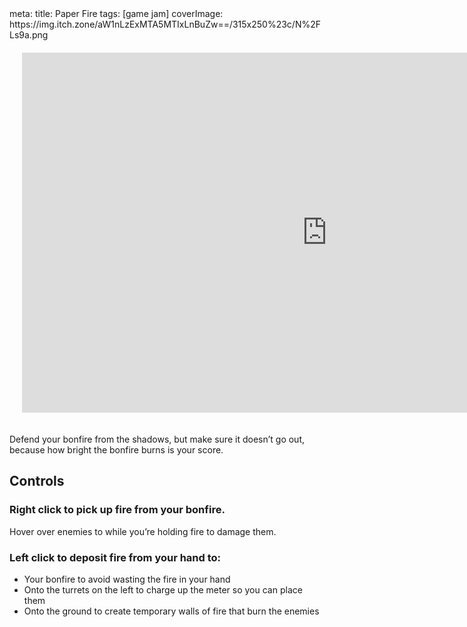 <route lang="yaml">
meta:
  title: Paper Fire
  tags: [game jam]
  coverImage: https://img.itch.zone/aW1nLzExMTA5MTIxLnBuZw==/315x250%23c/N%2FLs9a.png
</route>

<iframe 
  frameborder="0" 
  src="https://itch.io/embed-upload/7208801"
  width="976" 
  height="576"
  style="
    justify-self: center;
    margin: 20px;
  "
>
  <a href="https://lucas-riedlshah.itch.io/paper-fire">Play Paper Fire on itch.io</a>
</iframe>

Defend your bonfire from the shadows, but make sure it doesn’t go out, because how bright the bonfire burns is your score.

## Controls

### Right click to pick up fire from your bonfire. 

Hover over enemies to while you’re holding fire to damage them.

### Left click to deposit fire from your hand to: 

 - Your bonfire to avoid wasting the fire in your hand
 - Onto the turrets on the left to charge up the meter so you can place them
 - Onto the ground to create temporary walls of fire that burn the enemies
